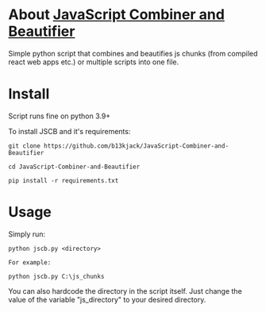# About [JavaScript Combiner and Beautifier](https://github.com/b13kjack/JavaScript-Combiner-and-Beautifier)

Simple python script that combines and beautifies js chunks (from compiled react web apps etc.) or multiple scripts into one file.


# Install

Script runs fine on python 3.9+

To install JSCB and it's requirements:
```
git clone https://github.com/b13kjack/JavaScript-Combiner-and-Beautifier

cd JavaScript-Combiner-and-Beautifier

pip install -r requirements.txt
```

# Usage

Simply run:
```
python jscb.py <directory>

For example:

python jscb.py C:\js_chunks
```

You can also hardcode the directory in the script itself. Just change the value of the variable "js_directory" to your desired directory.
